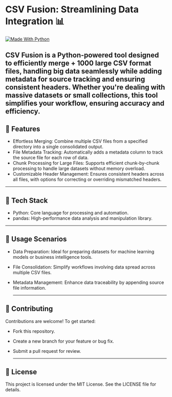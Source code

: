 # CSV Fusion: Streamlining Data Integration 📊
[![Made With Python ](https://img.shields.io/badge/Made%20with-Python-blue)](https://python.org/)  

CSV Fusion is a Python-powered tool designed to efficiently merge + 1000 large CSV format files, handling big data seamlessly while adding metadata for source tracking and ensuring consistent headers. Whether you're dealing with massive datasets or small collections, this tool simplifies your workflow, ensuring accuracy and efficiency.
---

## 💎 Features  
- Effortless Merging: Combine multiple CSV files from a specified directory into a single consolidated output.
- File Metadata Tracking: Automatically adds a metadata column to track the source file for each row of data.
- Chunk Processing for Large Files: Supports efficient chunk-by-chunk processing to handle large datasets without memory overload.
- Customizable Header Management: Ensures consistent headers across all files, with options for correcting or overriding mismatched headers.

---

## 🔋 Tech Stack  
- Python: Core language for processing and automation.
- pandas: High-performance data analysis and manipulation library.

---

## 🌟 Usage Scenarios
- Data Preparation: Ideal for preparing datasets for machine learning models or business intelligence tools.
- File Consolidation: Simplify workflows involving data spread across multiple CSV files.
- Metadata Management: Enhance data traceability by appending source file information.
  
  ---
  
## 🚩 Contributing
Contributions are welcome! To get started:
- Fork this repository.
- Create a new branch for your feature or bug fix.
- Submit a pull request for review.

  ---
  
## 📖 License
This project is licensed under the MIT License. See the LICENSE file for details.
   
